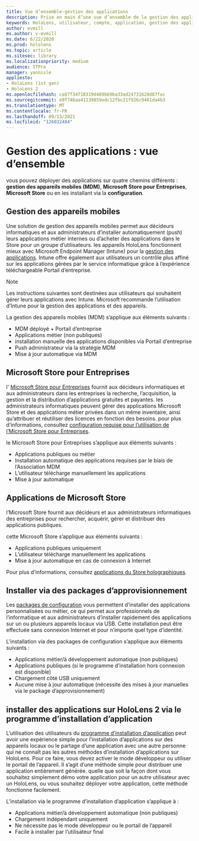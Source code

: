 ```yaml
---
title: Vue d’ensemble-gestion des applications
description: Prise en main d’une vue d’ensemble de la gestion des applications de réalité mixte avec la gestion des appareils mobiles, le Microsoft Store pour entreprises et les packages d’approvisionnement.
keywords: HoloLens, utilisateur, compte, application, gestion des applications,
author: evmill
ms.author: v-evmill
ms.date: 6/22/2020
ms.prod: hololens
ms.topic: article
ms.sitesec: library
ms.localizationpriority: medium
audience: ITPro
manager: yannisle
appliesto:
- HoloLens (1st gen)
- HoloLens 2
ms.openlocfilehash: ca87f34718319d489b69ba33ad24731628d87fac
ms.sourcegitcommit: e9f746aa41139859edc12fbc21f926c9461da4b3
ms.translationtype: MT
ms.contentlocale: fr-FR
ms.lasthandoff: 09/13/2021
ms.locfileid: "126032484"
---
```

# <a name="app-management-overview"></a>Gestion des applications : vue d’ensemble

vous pouvez déployer des applications sur quatre chemins différents : **gestion des appareils mobiles (MDM)**, **Microsoft Store pour Entreprises**, **Microsoft Store** ou en les installant via la **configuration**.

## <a name="mobile-device-management-mdm"></a>Gestion des appareils mobiles

Une solution de gestion des appareils mobiles permet aux décideurs informatiques et aux administrateurs d’installer automatiquement (push) leurs applications métier internes ou d’acheter des applications dans le Store pour un groupe d’utilisateurs. les appareils HoloLens fonctionnent mieux avec Microsoft Endpoint Manager (Intune) pour la [gestion des applications](app-deploy-intune.md). Intune offre également aux utilisateurs un contrôle plus affiné sur les applications gérées par le service informatique grâce à l’expérience téléchargeable Portail d’entreprise.

> [!NOTE]
> Les instructions suivantes sont destinées aux utilisateurs qui souhaitent gérer leurs applications avec Intune. Microsoft recommande l’utilisation d’Intune pour la gestion des applications et des appareils.

La gestion des appareils mobiles (MDM) s’applique aux éléments suivants :

* MDM déployé + Portail d’entreprise
* Applications métier (non publiques)
* installation manuelle des applications disponibles via Portail d’entreprise
* Push administrateur via la stratégie MDM
* Mise à jour automatique via MDM

## <a name="microsoft-store-for-business"></a>Microsoft Store pour Entreprises

l' [Microsoft Store pour Entreprises](app-deploy-store-business.md) fournit aux décideurs informatiques et aux administrateurs dans les entreprises la recherche, l’acquisition, la gestion et la distribution d’applications gratuites et payantes. les administrateurs informatiques peuvent gérer des applications Microsoft Store et des applications métier privées dans un même inventaire, ainsi qu’attribuer et réutiliser des licences en fonction des besoins. pour plus d’informations, consultez [configuration requise pour l’utilisation de l’Microsoft Store pour Entreprises](/microsoft-store/prerequisites-microsoft-store-for-business).

le Microsoft Store pour Entreprises s’applique aux éléments suivants :

* Applications publiques ou métier
* Installation automatique des applications requises par le biais de l’Association MDM
* L’utilisateur télécharge manuellement les applications
* Mise à jour automatique

## <a name="microsoft-store-apps"></a>Applications de Microsoft Store

l’Microsoft Store fournit aux décideurs et aux administrateurs informatiques des entreprises pour rechercher, acquérir, gérer et distribuer des applications publiques.

cette Microsoft Store s’applique aux éléments suivants :

* Applications publiques uniquement
* L’utilisateur télécharge manuellement les applications
* Mise à jour automatique en cas de connexion à Internet

Pour plus d’informations, consultez [applications du Store holographiques](/hololens/holographic-store-apps).

## <a name="install-via-provisioning-packages"></a>Installer via des packages d’approvisionnement

Les [packages de configuration](app-deploy-provisioning-package.md) vous permettent d’installer des applications personnalisées ou métier, ce qui permet aux professionnels de l’informatique et aux administrateurs d’installer rapidement des applications sur un ou plusieurs appareils locaux via USB. Cette installation peut être effectuée sans connexion Internet et pour n’importe quel type d’identité.

L’installation via des packages de configuration s’applique aux éléments suivants :

* Applications métier/à développement automatique (non publiques)
* Applications publiques (si le programme d’installation hors connexion est disponible)
* Chargement côté USB uniquement
* Aucune mise à jour automatique (nécessite des mises à jour manuelles via le package d’approvisionnement)

## <a name="install-apps-on-hololens-2-via-app-installer"></a>installer des applications sur HoloLens 2 via le programme d’installation d’application

L’utilisation des utilisateurs du [programme d’installation d’application](app-deploy-app-installer.md) peut avoir une expérience simple pour l’installation d’applications sur des appareils locaux ou le partage d’une application avec une autre personne qui ne connaît pas les autres méthodes d’installation d’applications sur HoloLens. Pour ce faire, vous devez activer le mode développeur ou utiliser le portail de l’appareil. Il s’agit d’une méthode simple pour distribuer une application entièrement générée. quelle que soit la façon dont vous souhaitez simplement démo votre application pour un autre utilisateur avec un HoloLens, ou vous souhaitez déployer votre application, cette méthode fonctionne facilement.

L’installation via le programme d’installation d’application s’applique à :

* Applications métier/à développement automatique (non publiques)
* Chargement indépendant uniquement
* Ne nécessite pas le mode développeur ou le portail de l’appareil
* Facile à installer par l’utilisateur final
